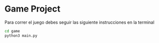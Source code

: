 # Game Project

Para correr el juego debes seguir las siguiente instrucciones en la terminal

```sh
cd game 
python3 main.py
```
